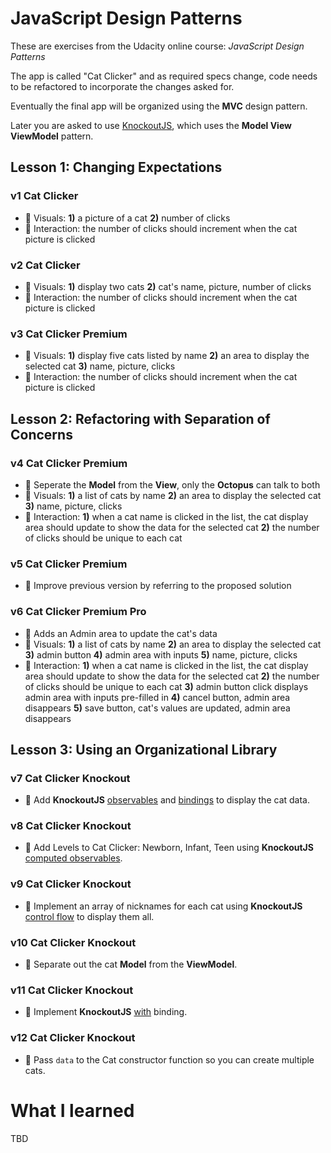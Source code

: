 # JavaScript Design Patterns

These are exercises from the Udacity online course: _JavaScript Design Patterns_

The app is called "Cat Clicker" and as required specs change, code needs to be refactored to incorporate the changes asked for.

Eventually the final app will be organized using the **MVC** design pattern.

Later you are asked to use [KnockoutJS](http://knockoutjs.com/), which uses the **Model View ViewModel** pattern.

## Lesson 1: Changing Expectations
### v1 Cat Clicker
* :small_blue_diamond: Visuals: **1)** a picture of a cat **2)** number of clicks
* :small_orange_diamond: Interaction: the number of clicks should increment when the cat picture is clicked

### v2 Cat Clicker
* :small_blue_diamond: Visuals: **1)** display two cats **2)** cat's name, picture, number of clicks
* :small_orange_diamond: Interaction: the number of clicks should increment when the cat picture is clicked

### v3 Cat Clicker Premium
* :small_blue_diamond: Visuals: **1)** display five cats listed by name **2)** an area to display the selected cat **3)** name, picture, clicks
* :small_orange_diamond: Interaction: the number of clicks should increment when the cat picture is clicked

## Lesson 2: Refactoring with Separation of Concerns
### v4 Cat Clicker Premium
* :small_red_triangle: Seperate the **Model** from the **View**, only the **Octopus** can talk to both
* :small_blue_diamond: Visuals: **1)** a list of cats by name **2)** an area to display the selected cat **3)** name, picture, clicks
* :small_orange_diamond: Interaction: **1)** when a cat name is clicked in the list, the cat display area should update to show the data for the selected cat **2)** the number of clicks should be unique to each cat

### v5 Cat Clicker Premium
* :small_red_triangle: Improve previous version by referring to the proposed solution

### v6 Cat Clicker Premium Pro
* :small_red_triangle: Adds an Admin area to update the cat's data
* :small_blue_diamond: Visuals: **1)** a list of cats by name **2)** an area to display the selected cat **3)** admin button **4)** admin area with inputs **5)** name, picture, clicks
* :small_orange_diamond: Interaction: **1)** when a cat name is clicked in the list, the cat display area should update to show the data for the selected cat **2)** the number of clicks should be unique to each cat **3)** admin button click displays admin area with inputs pre-filled in **4)** cancel button, admin area disappears **5)** save button, cat's values are updated, admin area disappears

## Lesson 3: Using an Organizational Library
### v7 Cat Clicker Knockout
* :small_red_triangle: Add **KnockoutJS** [observables](http://knockoutjs.com/documentation/observables.html) and [bindings](http://knockoutjs.com/documentation/text-binding.html) to display the cat data.

### v8 Cat Clicker Knockout
* :small_red_triangle: Add Levels to Cat Clicker: Newborn, Infant, Teen using **KnockoutJS** [computed observables](http://knockoutjs.com/documentation/computedObservables.html).

### v9 Cat Clicker Knockout
* :small_red_triangle: Implement an array of nicknames for each cat using **KnockoutJS** [control flow](http://knockoutjs.com/documentation/foreach-binding.html) to display them all.

### v10 Cat Clicker Knockout
* :small_red_triangle: Separate out the cat **Model** from the **ViewModel**.

### v11 Cat Clicker Knockout
* :small_red_triangle: Implement **KnockoutJS** [with](http://knockoutjs.com/documentation/with-binding.html) binding.

### v12 Cat Clicker Knockout
* :small_red_triangle: Pass `data` to the Cat constructor function so you can create multiple cats.

# What I learned

TBD
